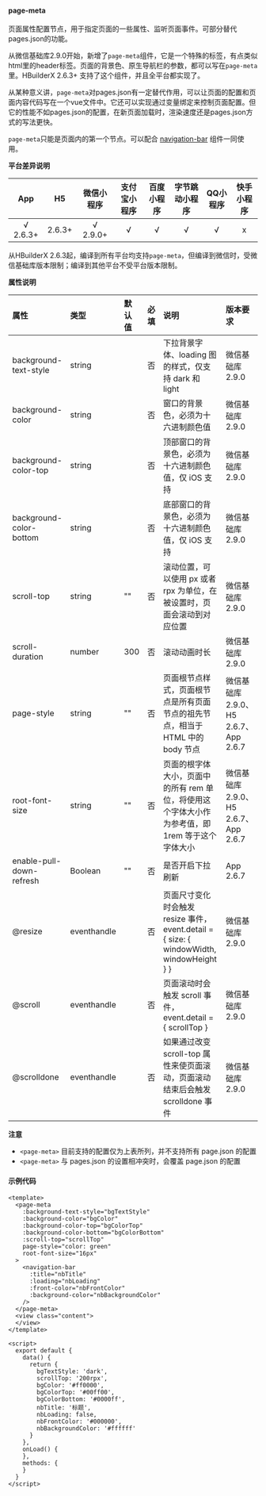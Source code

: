 #### page-meta

页面属性配置节点，用于指定页面的一些属性、监听页面事件。可部分替代pages.json的功能。

从微信基础库2.9.0开始，新增了`page-meta`组件，它是一个特殊的标签，有点类似html里的header标签。页面的背景色、原生导航栏的参数，都可以写在`page-meta`里。HBuilderX 2.6.3+ 支持了这个组件，并且全平台都实现了。

从某种意义讲，`page-meta`对pages.json有一定替代作用，可以让页面的配置和页面内容代码写在一个vue文件中。它还可以实现通过变量绑定来控制页面配置。但它的性能不如pages.json的配置，在新页面加载时，渲染速度还是pages.json方式的写法更快。

`page-meta`只能是页面内的第一个节点。可以配合 [navigation-bar](https://uniapp.dcloud.io/component/navigation-bar) 组件一同使用。

**平台差异说明**

|App|H5|微信小程序|支付宝小程序|百度小程序|字节跳动小程序|QQ小程序|快手小程序|
|:-:|:-:|:-:|:-:|:-:|:-:|:-:|:-:|
|√ 2.6.3+|2.6.3+|√ 2.9.0+|√|√|√|√|x|

从HBuilderX 2.6.3起，编译到所有平台均支持`page-meta`，但编译到微信时，受微信基础库版本限制；编译到其他平台不受平台版本限制。

**属性说明**

|属性|类型|默认值|必填|说明|版本要求
|:-|:-|:-|:-|:-|:-|
|background-text-style|string||否|下拉背景字体、loading 图的样式，仅支持 dark 和 light|微信基础库 2.9.0|
|background-color|string||否|窗口的背景色，必须为十六进制颜色值|微信基础库 2.9.0|
|background-color-top|string||否|顶部窗口的背景色，必须为十六进制颜色值，仅 iOS 支持|微信基础库 2.9.0|
|background-color-bottom|string||否|底部窗口的背景色，必须为十六进制颜色值，仅 iOS 支持|微信基础库 2.9.0|
|scroll-top|string|""|否|滚动位置，可以使用 px 或者 rpx 为单位，在被设置时，页面会滚动到对应位置|微信基础库 2.9.0|
|scroll-duration|number|300|否|滚动动画时长|微信基础库 2.9.0|
|page-style|string|""|否|页面根节点样式，页面根节点是所有页面节点的祖先节点，相当于 HTML 中的 body 节点|微信基础库 2.9.0、H5 2.6.7、App 2.6.7|
|root-font-size|string|""|否|页面的根字体大小，页面中的所有 rem 单位，将使用这个字体大小作为参考值，即 1rem 等于这个字体大小|微信基础库 2.9.0、H5 2.6.7、App 2.6.7|
|enable-pull-down-refresh|Boolean|""|否|是否开启下拉刷新|App 2.6.7|
|@resize|eventhandle||否|页面尺寸变化时会触发 resize 事件， event.detail = { size: { windowWidth, windowHeight } }|微信基础库 2.9.0|
|@scroll|eventhandle||否|页面滚动时会触发 scroll 事件， event.detail = { scrollTop }|微信基础库 2.9.0|
|@scrolldone|eventhandle||否|如果通过改变 scroll-top 属性来使页面滚动，页面滚动结束后会触发 scrolldone 事件|微信基础库 2.9.0|


**注意**
- `<page-meta>` 目前支持的配置仅为上表所列，并不支持所有 page.json 的配置
- `<page-meta>` 与 pages.json 的设置相冲突时，会覆盖 page.json 的配置


#### 示例代码

```
<template>
  <page-meta
    :background-text-style="bgTextStyle"
    :background-color="bgColor"
    :background-color-top="bgColorTop"
    :background-color-bottom="bgColorBottom"
    :scroll-top="scrollTop"
    page-style="color: green"
    root-font-size="16px"
  >
    <navigation-bar
      :title="nbTitle"
      :loading="nbLoading"
      :front-color="nbFrontColor"
      :background-color="nbBackgroundColor"
    />
  </page-meta>
  <view class="content">
  </view>
</template>

<script>
  export default {
    data() {
      return {
        bgTextStyle: 'dark',
        scrollTop: '200rpx',
        bgColor: '#ff0000',
        bgColorTop: '#00ff00',
        bgColorBottom: '#0000ff',
        nbTitle: '标题',
        nbLoading: false,
        nbFrontColor: '#000000',
        nbBackgroundColor: '#ffffff'
      }
    },
    onLoad() {
    },
    methods: {
    }
  }
</script>
```
